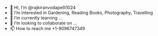 - 👋 Hi, I’m @rajkiranvodapelli1024
- 👀 I’m interested in Gardening, Reading Books, Photography, Travelling
- 🌱 I’m currently learning ...
- 💞️ I’m looking to collaborate on ...
- 📫 How to reach me +1-9096747349

<!---
rajkiranvodapelli1024/rajkiranvodapelli1024 is a ✨ special ✨ repository because its `README.md` (this file) appears on your GitHub profile.
You can click the Preview link to take a look at your changes.
--->

